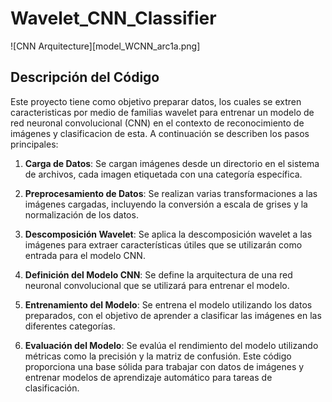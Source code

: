 # Wavelet_CNN_Classifier
![CNN Arquitecture][model_WCNN_arc1a.png]

## Descripción del Código

Este proyecto tiene como objetivo preparar datos, los cuales se extren caracteristicas por  medio de familias wavelet para entrenar un modelo de red neuronal convolucional (CNN) en el contexto de reconocimiento de imágenes y clasificacion de esta. A continuación se describen los pasos principales:

1. **Carga de Datos**: Se cargan imágenes desde un directorio en el sistema de archivos, cada imagen etiquetada con una categoría específica.

2. **Preprocesamiento de Datos**: Se realizan varias transformaciones a las imágenes cargadas, incluyendo la conversión a escala de grises y la normalización de los datos.

3. **Descomposición Wavelet**: Se aplica la descomposición wavelet a las imágenes para extraer características útiles que se utilizarán como entrada para el modelo CNN.

4. **Definición del Modelo CNN**: Se define la arquitectura de una red neuronal convolucional que se utilizará para entrenar el modelo.

5. **Entrenamiento del Modelo**: Se entrena el modelo utilizando los datos preparados, con el objetivo de aprender a clasificar las imágenes en las diferentes categorías.

6. **Evaluación del Modelo**: Se evalúa el rendimiento del modelo utilizando métricas como la precisión y la matriz de confusión.
Este código proporciona una base sólida para trabajar con datos de imágenes y entrenar modelos de aprendizaje automático para tareas de clasificación.
